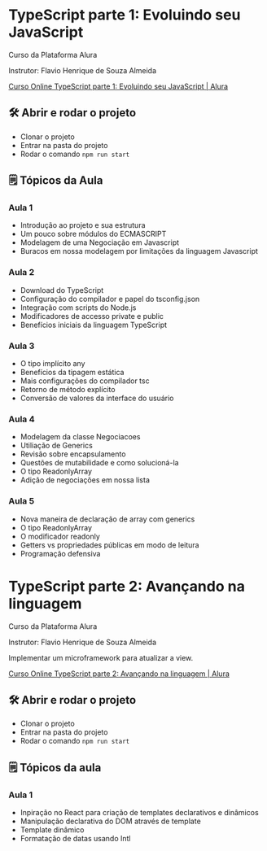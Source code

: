# **TypeScript parte 1: Evoluindo seu JavaScript**

Curso da Plataforma Alura

Instrutor: Flavio Henrique de Souza Almeida

[Curso Online TypeScript parte 1: Evoluindo seu JavaScript | Alura](https://www.alura.com.br/curso-online-typescript-evoluindo-javascript)

## 🛠️ Abrir e rodar o projeto

- Clonar o projeto
- Entrar na pasta do projeto
- Rodar o comando `npm run start`

## 🗒️ Tópicos da Aula

### Aula 1

- Introdução ao projeto e sua estrutura
- Um pouco sobre módulos do ECMASCRIPT
- Modelagem de uma Negociação em Javascript
- Buracos em nossa modelagem por limitações da linguagem Javascript

### Aula 2

- Download do TypeScript
- Configuração do compilador e papel do tsconfig.json
- Integração com scripts do Node.js
- Modificadores de accesso private e public
- Benefícios iniciais da linguagem TypeScript

### Aula 3

- O tipo implícito any
- Benefícios da tipagem estática
- Mais configurações do compilador tsc
- Retorno de método explícito
- Conversão de valores da interface do usuário
### Aula 4

- Modelagem da classe Negociacoes
- Utiliação de Generics
- Revisão sobre encapsulamento
- Questões de mutabilidade e como solucioná-la
- O tipo ReadonlyArray
- Adição de negociações em nossa lista
### Aula 5

- Nova maneira de declaração de array com generics
- O tipo ReadonlyArray
- O modificador readonly
- Getters vs propriedades públicas em modo de leitura
- Programação defensiva


# TypeScript parte 2: Avançando na linguagem

Curso da Plataforma Alura

Instrutor: Flavio Henrique de Souza Almeida

Implementar um microframework para atualizar a view.

[Curso Online TypeScript parte 2: Avançando na linguagem | Alura](https://cursos.alura.com.br/course/typescript-avancando-linguagem)

## 🛠️ Abrir e rodar o projeto

- Clonar o projeto
- Entrar na pasta do projeto
- Rodar o comando `npm run start`

## 🗒️ Tópicos da aula

### Aula 1

- Inpiração no React para criação de templates declarativos e dinâmicos
- Manipulação declarativa do DOM através de template
- Template dinâmico
- Formatação de datas usando Intl